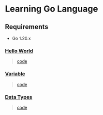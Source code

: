 # Learning Go Language

## Requirements
- Go 1.20.x

### [Hello World](hello-world/README.md)
> [code](hello-world/main.go)
### [Variable](variable/README.md)
> [code](variable/main.go)
### [Data Types](data-types/README.md)
> [code](data-types/main.go)
